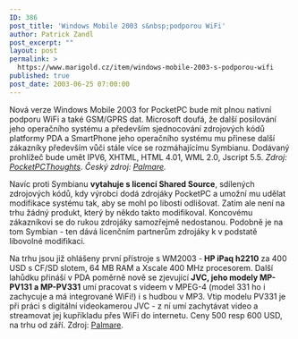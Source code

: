 ```yaml
---
ID: 386
post_title: 'Windows Mobile 2003 s&nbsp;podporou WiFi'
author: Patrick Zandl
post_excerpt: ""
layout: post
permalink: >
  https://www.marigold.cz/item/windows-mobile-2003-s-podporou-wifi
published: true
post_date: 2003-06-25 07:00:00
---
```

<P>Nová verze Windows Mobile 2003 for PocketPC bude mít plnou nativní podporu WiFi a také GSM/GPRS dat. Microsoft doufá, že další posilování jeho operačního systému a především sjednocování zdrojových kódů platformy PDA a SmartPhone jeho operačního systému mu přinese další zákazníky především vůči stále více se rozmáhajícímu Symbianu. Dodávaný prohlížeč bude umět IPV6, XHTML, HTML 4.01, WML 2.0, Jscript 5.5. <EM>Zdroj: </EM><A href="http://www.pocketpcthoughts.com/forums/viewtopic.php?p=125125" target=_blank><EM>PocketPCThoughts</EM></A>. <EM>Český zdroj: </EM><A href="http://www.palmare.cz/PocketPC_WinCE/WinCE_Utility/ppc2003030624.html" target=_blank><EM>Palmare</EM></A><EM>.</EM></P>
<P>Navíc proti Symbianu <STRONG>vytahuje s licencí Shared Source</STRONG>, sdílených zdrojových kódů, kdy výrobci dodá zdrojáky PocketPC a umožní mu udělat modifikace systému tak, aby se mohl po libosti odlišovat. Zatím ale není na trhu žádný produkt, který by někdo takto modifikoval. Koncovému zákazníkovi se do rukou zdrojáky samozřejmě nedostanou. Podobně je na tom Symbian - ten dává licenčním partnerům zdrojáky k v podstatě libovolné modifikaci. </P>
<P>Na trhu jsou již ohlášeny první přístroje s WM2003 -<STRONG> HP iPaq h2210</STRONG> za 400 USD s CF/SD slotem, 64 MB RAM a Xscale 400 MHz procesorem. Další lahůdku přináší v PDA poměrně nově se zjevující <STRONG>JVC, jeho modely MP-PV131 a MP-PV331</STRONG> umí pracovat s videem v MPEG-4 (model 331 ho i zachycuje a má integrované WiFi!)&#160;i s hudbou v MP3. Vtip modelu PV331 je při práci s digitální videokamerou JVC - z ní umí zachytávat video a streamovat jej kupříkladu přes WiFi do internetu. Ceny 500 resp 600 USD, na trhu od září. Zdroj: <A href="http://www.palmare.cz/PocketPC_WinCE/WinCE_Hardware/jvc_ppc030624.html" target=_blank>Palmare</A>.</P>